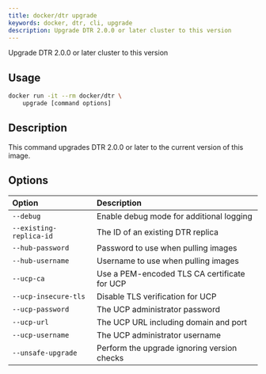 ```yaml
---
title: docker/dtr upgrade
keywords: docker, dtr, cli, upgrade
description: Upgrade DTR 2.0.0 or later cluster to this version
---
```

Upgrade DTR 2.0.0 or later cluster to this version

## Usage

```bash
docker run -it --rm docker/dtr \
    upgrade [command options]
```

## Description

This command upgrades DTR 2.0.0 or later to the current version of this image.

## Options

| Option                  | Description                                  |
|:----------------------- |:-------------------------------------------- |
| `--debug`               | Enable debug mode for additional logging     |
| `--existing-replica-id` | The ID of an existing DTR replica            |
| `--hub-password`        | Password to use when pulling images          |
| `--hub-username`        | Username to use when pulling images          |
| `--ucp-ca`              | Use a PEM-encoded TLS CA certificate for UCP |
| `--ucp-insecure-tls`    | Disable TLS verification for UCP             |
| `--ucp-password`        | The UCP administrator password               |
| `--ucp-url`             | The UCP URL including domain and port        |
| `--ucp-username`        | The UCP administrator username               |
| `--unsafe-upgrade`      | Perform the upgrade ignoring version checks  |
